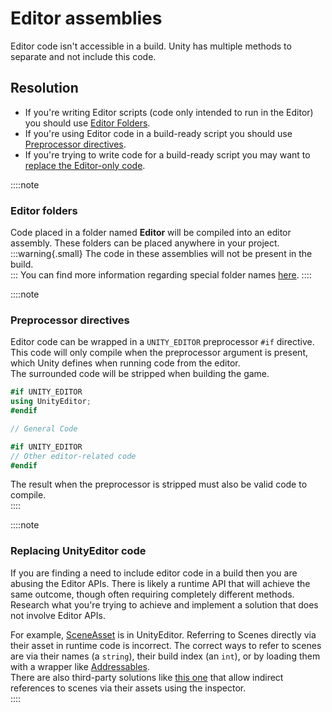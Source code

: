 # Editor assemblies
Editor code isn't accessible in a build. Unity has multiple methods to separate and not include this code.

## Resolution
- If you're writing Editor scripts (code only intended to run in the Editor) you should use [Editor Folders](#editor-folders).
- If you're using Editor code in a build-ready script you should use [Preprocessor directives](#preprocessor-directives).
- If you're trying to write code for a build-ready script you may want to [replace the Editor-only code](#replacing-unityeditor-code).


::::note
### Editor folders
Code placed in a folder named **Editor** will be compiled into an editor assembly. These folders can be placed anywhere in your project.  
:::warning{.small}
The code in these assemblies will not be present in the build.  
:::
You can find more information regarding special folder names [here](https://docs.unity3d.com/Manual/SpecialFolders.html).
::::

::::note
### Preprocessor directives
Editor code can be wrapped in a `UNITY_EDITOR` preprocessor `#if` directive.  
This code will only compile when the preprocessor argument is present, which Unity defines when running code from the editor.  
The surrounded code will be stripped when building the game.

```csharp
#if UNITY_EDITOR
using UnityEditor;
#endif

// General Code

#if UNITY_EDITOR
// Other editor-related code
#endif
```

The result when the preprocessor is stripped must also be valid code to compile.  
::::

::::note
### Replacing UnityEditor code
If you are finding a need to include editor code in a build then you are abusing the Editor APIs. There is likely a runtime API that will achieve the same outcome, though often requiring completely different methods. Research what you're trying to achieve and implement a solution that does not involve Editor APIs.  

For example, [SceneAsset](https://docs.unity3d.com/ScriptReference/SceneAsset.html) is in UnityEditor. Referring to Scenes directly via their asset in runtime code is incorrect. The correct ways to refer to scenes are via their names (a `string`), their build index (an `int`), or by loading them with a wrapper like [Addressables](https://docs.unity3d.com/Packages/com.unity.addressables@latest/index.html?subfolder=/manual/LoadSceneAsync.html).  
There are also third-party solutions like [this one](https://github.com/starikcetin/Eflatun.SceneReference) that allow indirect references to scenes via their assets using the inspector.  
::::
